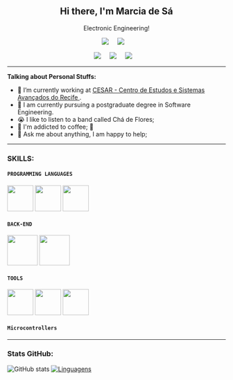 
 <h2 align="center">Hi there, I'm Marcia de Sá</h2>
  <p align="center">Electronic Engineering!</p>

  <p align='center'>
  <a href="#"><img src="https://img.shields.io/badge/-Git-black?style=flat-square&logo=git" /></a>&nbsp;&nbsp;&nbsp;&nbsp;
  <a href="#"><img src="https://img.shields.io/badge/-GitLab-FCA121?style=flat-square&logo=gitlab"/></a>&nbsp;&nbsp;&nbsp;&nbsp;

</p>

 <p align='center'>
  <a href="https://twitter.com/MarciaMdsds"><img src="https://img.shields.io/badge/twitter-%231DA1F2.svg?&style=for-the-badge&logo=twitter&logoColor=white" /></a>&nbsp;&nbsp;&nbsp;&nbsp;
  <a href="https://www.linkedin.com/in/mdsds/"><img src="https://img.shields.io/badge/linkedin-%230077B5.svg?&style=for-the-badge&logo=linkedin&logoColor=white" /></a>&nbsp;&nbsp;&nbsp;&nbsp;
  <a href="mailto:mss@cesar.org.br?subject=Olá%20Stefany"><img src="https://img.shields.io/badge/gmail-%23D14836.svg?&style=for-the-badge&logo=gmail&logoColor=white" /></a>&nbsp;&nbsp;&nbsp;&nbsp;
</p>
<hr>

**Talking about Personal Stuffs:**

- 💼 I’m currently working at [CESAR - Centro de Estudos e Sistemas Avançados do Recife ](https://www.cesar.org.br/).
- 📝 I am currently pursuing a postgraduate degree in Software Engineering.
- 😭 I like to listen to a band called Chá de Flores;
- 🤔 I'm addicted to coffee; 🌱
- 💬 Ask me about anything, I am happy to help;



<hr>


 ### SKILLS: 
 #### `PROGRAMMING LANGUAGES` 

 <img src="https://user-images.githubusercontent.com/81829451/130018716-120a92b7-3502-4525-9f08-fba8bbbf0d97.png" width="60" height="60"> <img src="https://user-images.githubusercontent.com/81829451/130375168-809a4404-7b9c-4833-b21c-8779b73ee687.png" width="60" height="60"> <img src="https://cdn.jsdelivr.net/gh/devicons/devicon/icons/latex/latex-original.svg" width="60" height="60">
          



#### `BACK-END`

<img src="https://user-images.githubusercontent.com/81829451/130018591-40c76b59-e920-4d57-85dc-6e369f22becd.png" width="70" height="70"> <img src="https://cdn.jsdelivr.net/gh/devicons/devicon/icons/c/c-original.svg" width="70" height="70"> 

#### `TOOLS`

<img src="https://cdn.jsdelivr.net/gh/devicons/devicon/icons/vscode/vscode-original.svg" width="60" height="60" >  <img src="https://cdn.jsdelivr.net/gh/devicons/devicon/icons/jupyter/jupyter-original-wordmark.svg" width="60" height="60"> <img src="https://cdn.jsdelivr.net/gh/devicons/devicon/icons/arduino/arduino-original-wordmark.svg" width="60" height="60">

#### `Microcontrollers`
          
          
          
          

<hr>


### Stats GitHub:

![GitHub stats](https://github-readme-stats.vercel.app/api/?username=mdsds-elt&show_icons=true&title_color=fff&icon_color=79ff97&text_color=9f9f9f&bg_color=151515)
[![Linguagens](https://github-readme-stats.vercel.app/api/top-langs/?username=mdsds-elt&layout=compact&title_color=fff&icon_color=79ff97&text_color=9f9f9f&bg_color=151515)](https://github.com/mdsds-elt)

          







